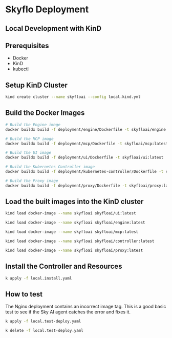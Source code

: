 # Skyflo Deployment

## Local Development with KinD

## Prerequisites

- Docker
- KinD
- kubectl

## Setup KinD Cluster

```bash
kind create cluster --name skyfloai --config local.kind.yml
```

## Build the Docker Images

```bash
# Build the Engine image
docker buildx build -f deployment/engine/Dockerfile -t skyfloai/engine:latest .

# Build the MCP image
docker buildx build -f deployment/mcp/Dockerfile -t skyfloai/mcp:latest .

# Build the UI image
docker buildx build -f deployment/ui/Dockerfile -t skyfloai/ui:latest .

# Build the Kubernetes Controller image
docker buildx build -f deployment/kubernetes-controller/Dockerfile -t skyfloai/controller:latest .

# Build the Proxy image
docker buildx build -f deployment/proxy/Dockerfile -t skyfloai/proxy:latest .
```

## Load the built images into the KinD cluster
```bash
kind load docker-image --name skyfloai skyfloai/ui:latest

kind load docker-image --name skyfloai skyfloai/engine:latest

kind load docker-image --name skyfloai skyfloai/mcp:latest

kind load docker-image --name skyfloai skyfloai/controller:latest

kind load docker-image --name skyfloai skyfloai/proxy:latest
```

## Install the Controller and Resources

```bash
k apply -f local.install.yaml
```

## How to test

The Nginx deployment contains an incorrect image tag. This is a good basic test to see if the Sky AI agent catches the error and fixes it.

```bash
k apply -f local.test-deploy.yaml

k delete -f local.test-deploy.yaml
```